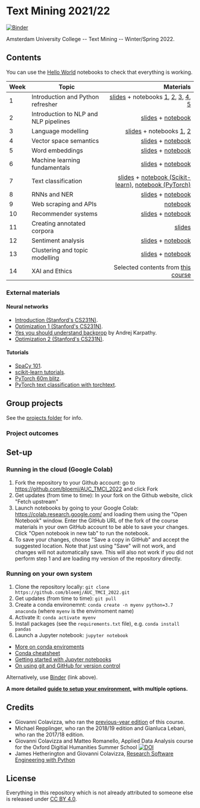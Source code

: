 # Text Mining 2021/22
[![Binder](https://mybinder.org/badge_logo.svg)](https://mybinder.org/v2/gh/bloemj/AUC_TMCI_2022/main)

Amsterdam University College -- Text Mining -- Winter/Spring 2022.

## Contents

You can use the [Hello World](notebooks/0_HelloWorld.ipynb) notebooks to check that everything is working.

| Week         | Topic           | Materials  |
| ------------- |-------------| -----:|
| 1      | Introduction and Python refresher | <a href='slides/AUC_1_Introduction.pdf'>slides</a> + notebooks <a href='notebooks/1_Fundamentals.ipynb'>1</a>, <a href='notebooks/1_MoreFundamentals.ipynb'>2</a>, <a href='notebooks/1_EvenMoreFundamentals.ipynb'>3</a>, <a href='notebooks/1_RegularExpressions.ipynb'>4</a>, <a href='notebooks/1_ScientificProgramming.ipynb'>5</a> |
| 2      | Introduction to NLP and NLP pipelines | <a href='slides/AUC_2_NLP_Foundations.pdf'>slides</a> + <a href='notebooks/2_NLP_pipelines.ipynb'>notebook</a> |
| 3      | Language modelling  | <a href='slides/AUC_3_language_models.pdf'>slides</a> + notebooks <a href='notebooks/3_Distributions_in_text.ipynb'>1</a>, <a href='notebooks/3_WordNet.ipynb'>2</a> |
| 4      | Vector space semantics | <a href='slides/AUC_4_vectorSpaceSemantics.pdf'>slides</a> + <a href='notebooks/4_Vector_Semantics.ipynb'>notebook</a> |
| 5      | Word embeddings | <a href='slides/AUC_5_Word_Embeddings.pdf'>slides</a> + <a href='notebooks/5_WordEmbeddings.ipynb'>notebook</a> |
| 6      | Machine learning fundamentals  | <a href='slides/AUC_6_Machine_Learning.pdf'>slides</a> + <a href='notebooks/6_ML.ipynb'>notebook</a> |
| 7      | Text classification  | <a href='slides/AUC_7_text_classification.pdf'>slides</a> + <a href='notebooks/7_1_Classification.ipynb'>notebook (Scikit-learn)</a>, <a href='notebooks/7_2_PyTorch.ipynb'>notebook (PyTorch)</a> |
| 8      | RNNs and NER  | <a href=''>slides</a> + <a href='notebooks/8_1_NER.ipynb'>notebook</a> |
| 9      | Web scraping and APIs  | <a href='notebooks/9_WebScraping_APIs.ipynb'>notebook</a> |
| 10      | Recommender systems  | <a href=''>slides</a> + <a href='notebooks/10_Recommender_Systems.ipynb'>notebook</a> |
| 11      | Creating annotated corpora  | <a href=''>slides</a> |
| 12      | Sentiment analysis  | <a href=''>slides</a> + <a href='notebooks/11_Sentiment_Analysis.ipynb'>notebook</a> |
| 13      | Clustering and topic modelling  | <a href=''>slides</a> + <a href='notebooks/12_Clustering_TopicModelling.ipynb'>notebook</a> |
| 14      | XAI and Ethics  | Selected contents from [this course](https://github.com/Giovanni1085/UvA_AIforSociety_2022) |

### External materials

#### Neural networks

* [Introduction (Stanford's CS231N)](https://cs231n.github.io/neural-networks-1).
* [Optimization 1 (Stanford's CS231N)](https://cs231n.github.io/optimization-1/).
* [Yes you should understand backprop](https://medium.com/@karpathy/yes-you-should-understand-backprop-e2f06eab496b) by Andrej Karpathy.
* [Optimization 2 (Stanford's CS231N)](https://cs231n.github.io/optimization-2/).

#### Tutorials

* [SpaCy 101](https://spacy.io/usage/spacy-101).
* [scikit-learn tutorials](https://scikit-learn.org/stable/tutorial/index.html).
* [PyTorch 60m blitz](https://pytorch.org/tutorials/beginner/deep_learning_60min_blitz.html).
* [PyTorch text classification with torchtext](https://pytorch.org/tutorials/beginner/text_sentiment_ngrams_tutorial.html).

## Group projects

See the [projects folder](/projects) for info.

### Project outcomes


## Set-up

### Running in the cloud (Google Colab)

1. Fork the repository to your Github account: go to https://github.com/bloemj/AUC_TMCI_2022 and click Fork
2. Get updates (from time to time): In your fork on the Github website, click "Fetch upstream"
3. Launch notebooks by going to your Google Colab: https://colab.research.google.com/ and loading them using the "Open Notebook" window. Enter the GitHub URL of the fork of the course materials in your own GitHub account to be able to save your changes. Click "Open notebook in new tab" to run the notebook.
4. To save your changes, choose "Save a copy in GitHub" and accept the suggested location. Note that just using "Save" will not work, and changes will not automatically save. This will also not work if you did not perform step 1 and are loading my version of the repository directly.

### Running on your own system

1. Clone the repository locally: `git clone https://github.com/bloemj/AUC_TMCI_2022.git`
2. Get updates (from time to time): `git pull`
3. Create a conda environemnt: `conda create -n myenv python=3.7 anaconda` (where `myenv` is the envirnoment name)
4. Activate it: `conda activate myenv`
5. Install packages (see the `requirements.txt` file), e.g. `conda install pandas`
6. Launch a Jupyter notebook: `jupyter notebook`

* [More on conda enviroments](https://docs.conda.io/projects/conda/en/latest/user-guide/tasks/manage-environments.html)
* [Conda cheatsheet](https://docs.conda.io/projects/conda/en/4.6.0/_downloads/52a95608c49671267e40c689e0bc00ca/conda-cheatsheet.pdf)
* [Getting started with Jupyter notebooks](https://medium.com/codingthesmartway-com-blog/getting-started-with-jupyter-notebook-for-python-4e7082bd5d46)
* [On using git and GitHub for version control](https://alan-turing-institute.github.io/rsd-engineeringcourse/ch02git)

Alternatively, use [Binder](https://mybinder.org) (link above).

**A more detailed [guide to setup your environment](setup.md), with multiple options.**

## Credits

* Giovanni Colavizza, who ran the [previous-year edition](https://github.com/Giovanni1085/AUC_TMCI_2021) of this course.
* Michael Repplinger, who ran the 2018/19 edition and Gianluca Lebani, who ran the 2017/18 edition.
* Giovanni Colavizza and Matteo Romanello, Applied Data Analysis course for the Oxford Digitial Humanities Summer School [![DOI](https://zenodo.org/badge/DOI/10.5281/zenodo.3352830.svg)](https://doi.org/10.5281/zenodo.3352830)
* James Hetherington and Giovanni Colavizza, [Research Software Engineering with Python](https://alan-turing-institute.github.io/rsd-engineeringcourse/)

## License

Everything in this repository which is not already attributed to someone else is released under [CC BY 4.0](https://creativecommons.org/licenses/by/4.0/). 
